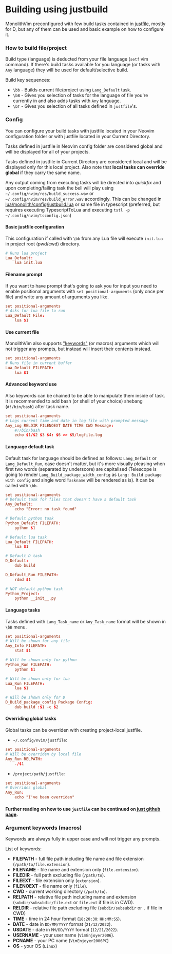 # Building using justbuild

MonolithVim preconfigured with few build tasks contained in [justfile](justfile), mostly for D, but any of them can be used and basic example on how to configure it.

### How to build file/project
Build type (language) is deducted from your file language (`setf` vim command). If there's build tasks available for you language (or tasks with `Any` language) they will be used for default/selective build.

Build key sequences:
- `\bb` - Builds current file/project using `Lang_Default` task.
- `\bB` - Gives you selection of tasks for the language of file you're currently in and also adds tasks with `Any` language.
- `\bT` - Gives you selection of all tasks defined in `justfile`'s.

### Config
You can configure your build tasks with justfile located in your Neovim configuration folder or with justfile located in your Current Directory.

Tasks defined in justfile in Neovim config folder are considered global and will be displayed for all of your projects.

Tasks defined in justfile in Current Directory are considered local and will be displayed only for this local project. Also note that **local tasks can override global** if they carry the same name.

Any output coming from executing tasks will be directed into *quickfix* and upon completing/failing task the bell will play using `~/.config/nvim/res/build_success.wav` or `~/.config/nvim/res/build_error.wav` accordingly. This can be changed in [lua/monolith/config/justbuild.lua](lua/monolith/config/justbuild.lua) or same file in typescript (preferred, but requires executing TypescriptToLua and executing `tstl -p ~/.config/nvim/tsconfig.json`)

#### Basic justfile configuration
This configuration if called with `\bb` from any Lua file will execute `init.lua` in project root (pwd/cwd) directory.
```conf
# Runs lua project
Lua_Default:
    lua init.lua
```

#### Filename prompt
If you want to have prompt that's going to ask you for input you need to enable positional arguments with `set positional-arguments` (only once per file) and write any amount of arguments you like.
```conf
set positional-arguments
# Asks for lua file to run
Lua_Default File:
    lua $1
```

#### Use current file
MonolithVim also supports ["keywords"](#argument-keywords-macros) (or macros) arguments which will not trigger any prompts, but instead will insert their contents instead.

```conf
set positional-arguments
# Runs file in current buffer
Lua_Default FILEPATH:
    lua $1
```

#### Advanced keyword use
Also keywords can be chained to be able to manipulate them inside of task. It is recommended to add bash (or shell of your choice) shebang (`#!/bin/bash`) after task name.
```conf
set positional-arguments
# Logs current time and date in log file with prompted message
Any_Log RELDIR FILENOEXT DATE TIME CWD Message:
    #!/bin/bash
    echo $1/$2 $3 $4: $6 >> $5/logfile.log
```

#### Language default task
Default task for language should be defined as follows: `Lang_Default` or `Lang_Default_Run`, case doesn't matter, but it's more visually pleasing when first two words (separated by underscore) are capitalised (Telescope is going to render `Lang_Build_package_width_config` as `Lang: Build package with config` and single word `Taskname` will be rendered as is). It can be called with `\bb`.
```conf
set positional-arguments
# Default task for files that doesn't have a default task
Any_Default:
    echo "Error: no task found"

# Default python task
Python_Default FILEPATH:
    python $1

# Default lua task
Lua_Default FILEPATH:
    lua $1

# Default D task
D_Default:
    dub build

D_Default_Run FILEPATH:
    rdmd $1

# NOT default python task
Python_Project:
    python __init__.py
```

#### Language tasks
Tasks defined with `Lang_Task_name` or `Any_Task_name` format will be shown in `\bB` menu.
```conf
set positional-arguments
# Will be shown for any file
Any_Info FILEPATH:
    stat $1

# Will be shown only for python
Python_Run FILEPATH:
    python $1

# Will be shown only for lua
Lua_Run FILEPATH:
    lua $1

# Will be shown only for D
D_Build_package_config Package Config:
    dub build :$1 -c $2
```

#### Overriding global tasks
Global tasks can be overriden with creating project-local justfile.

- `~/.config/nvim/justfile`:
```conf
set positional-arguments
# Will be overriden by local file
Any_Run RELPATH:
    ./$1
```
- `/project/path/justfile`:
```conf
set positional-arguments
# Overrides global
Any_Run:
    echo "I've been overriden"
```

#### Further reading on how to use `justfile` can be continued on [just github page](https://github.com/casey/just).

### Argument keywords (macros)
Keywords are always fully in upper case and will not trigger any prompts.

List of keywords:
- **FILEPATH** - full file path including file name and file extension (`/path/to/file.extension`).
- **FILENAME** - file name and extension only (`file.extension`).
- **FILEDIR** - full path excluding file (`/path/to`).
- **FILEEXT** - file extension only (`extension`).
- **FILENOEXT** - file name only (`file`).
- **CWD** - current working directory (`/path/to`).
- **RELPATH** - relative file path including name and extension (`subdir/subsubdir/file.ext` or `file.ext` if file is in CWD).
- **RELDIR** - relative file path excluding file (`subdir/subsubdir` or `.` if file in CWD)
- **TIME** - time in 24 hour format (`18:20:30`: `HH:MM:SS`).
- **DATE** - date in `DD/MM/YYYY` format (`21/12/2022`).
- **USDATE** - date in `MM/DD/YYYY` format (`12/21/2022`).
- **USERNAME** - your user name (`VimEnjoyer2006`).
- **PCNAME** - your PC name (`VimEnjoyer2006PC`)
- **OS** - your OS (`Linux`)


